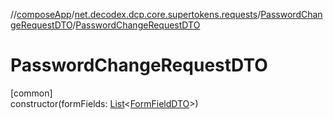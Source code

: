 //[composeApp](../../../index.md)/[net.decodex.dcp.core.supertokens.requests](../index.md)/[PasswordChangeRequestDTO](index.md)/[PasswordChangeRequestDTO](-password-change-request-d-t-o.md)

# PasswordChangeRequestDTO

[common]\
constructor(formFields: [List](https://kotlinlang.org/api/latest/jvm/stdlib/kotlin.collections/-list/index.html)&lt;[FormFieldDTO](../-form-field-d-t-o/index.md)&gt;)
